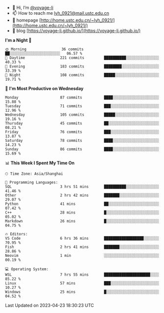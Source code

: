 - 👋 Hi, I’m [@voyage-li](https://github.com/voyage-li/)
- 📫 How to reach me [lyh_0921@mail.ustc.edu.cn](mailto:lyh_0921@mail.ustc.edu.cn)
- 👯 homepage [http://home.ustc.edu.cn/~lyh_0921/](http://home.ustc.edu.cn/~lyh_0921/)
- 🥤 blog [https://voyage-li.github.io/](https://voyage-li.github.io/)

<!--START_SECTION:waka-->
**I'm a Night 🦉** 

```text
🌞 Morning                36 commits          ██░░░░░░░░░░░░░░░░░░░░░░░   06.57 % 
🌆 Daytime                221 commits         ██████████░░░░░░░░░░░░░░░   40.33 % 
🌃 Evening                183 commits         ████████░░░░░░░░░░░░░░░░░   33.39 % 
🌙 Night                  108 commits         █████░░░░░░░░░░░░░░░░░░░░   19.71 % 
```
📅 **I'm Most Productive on Wednesday** 

```text
Monday                   87 commits          ████░░░░░░░░░░░░░░░░░░░░░   15.88 % 
Tuesday                  71 commits          ███░░░░░░░░░░░░░░░░░░░░░░   12.96 % 
Wednesday                105 commits         █████░░░░░░░░░░░░░░░░░░░░   19.16 % 
Thursday                 45 commits          ██░░░░░░░░░░░░░░░░░░░░░░░   08.21 % 
Friday                   76 commits          ███░░░░░░░░░░░░░░░░░░░░░░   13.87 % 
Saturday                 78 commits          ████░░░░░░░░░░░░░░░░░░░░░   14.23 % 
Sunday                   86 commits          ████░░░░░░░░░░░░░░░░░░░░░   15.69 % 
```


📊 **This Week I Spent My Time On** 

```text
🕑︎ Time Zone: Asia/Shanghai

💬 Programming Languages: 
SQL                      3 hrs 51 mins       ██████████░░░░░░░░░░░░░░░   41.46 % 
Other                    2 hrs 42 mins       ███████░░░░░░░░░░░░░░░░░░   29.07 % 
Python                   41 mins             ██░░░░░░░░░░░░░░░░░░░░░░░   07.42 % 
C++                      28 mins             █░░░░░░░░░░░░░░░░░░░░░░░░   05.02 % 
Markdown                 26 mins             █░░░░░░░░░░░░░░░░░░░░░░░░   04.75 % 

🔥 Editors: 
VS Code                  6 hrs 36 mins       ██████████████████░░░░░░░   70.95 % 
Fish                     2 hrs 41 mins       ███████░░░░░░░░░░░░░░░░░░   28.86 % 
Neovim                   1 min               ░░░░░░░░░░░░░░░░░░░░░░░░░   00.19 % 

💻 Operating System: 
WSL                      7 hrs 55 mins       █████████████████████░░░░   85.22 % 
Linux                    57 mins             ███░░░░░░░░░░░░░░░░░░░░░░   10.27 % 
Windows                  25 mins             █░░░░░░░░░░░░░░░░░░░░░░░░   04.52 % 
```


 Last Updated on 2023-04-23 18:30:23 UTC
<!--END_SECTION:waka-->